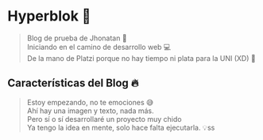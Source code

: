 # Hyperblok 🚀

> Blog de prueba de Jhonatan 🌟  
> Iniciando en el camino de desarrollo web 💻  
> De la mano de Platzi porque no hay tiempo ni plata para la UNI (XD) 💸

## Características del Blog 🔥

> Estoy empezando, no te emociones 😅  
> Ahí hay una imagen y texto, nada más.  
> Pero sí o sí desarrollaré un proyecto muy chido  
> Ya tengo la idea en mente, solo hace falta ejecutarla. 💡ss


